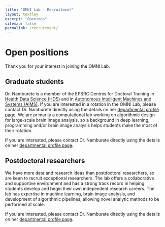```yaml
---
title: "OMNI Lab - Recruitment"
layout: textlay
excerpt: "Openings"
sitemap: false
permalink: /recruitment/
---
```


# Open positions

Thank you for your interest in joining the OMNI Lab.

## Graduate students

Dr. Namburete is a member of the EPSRC Centres for Doctoral Training in [Health Data Science (HDS)](https://www.bdi.ox.ac.uk/study/cdt) and in [Autonomous Intelligent Machines and Systems (AIMS)](https://www.ox.ac.uk/admissions/graduate/courses/autonomous-intelligent-machines-and-systems). If you are interested in a rotation in the OMNI Lab, please contact Dr. Namburete directly using the details on her [departmental profile page](https://www.cs.ox.ac.uk/people/ana.namburete/). We are primarily a computational lab working on algorithmic design for large-scale brain image analysis, so a background in deep learning, programming and/or brain image analysis helps students make the most of their rotation.

If you are interested, please contact Dr. Namburete directly using the details on her [departmental profile page](https://www.cs.ox.ac.uk/people/ana.namburete/).

## Postdoctoral researchers

We have more data and research ideas than postdoctoral researchers, so are keen to recruit exceptional researchers. The lab offers a collaborative and supportive environment and has a strong track record in helping students develop and begin their own independent research careers. The lab has expertise in machine learning, brain image analysis, and development of algorithmic pipelines, allowing novel analytic methods to be performed at scale.

If you are interested, please contact Dr. Namburete directly using the details on her [departmental profile page](https://www.cs.ox.ac.uk/people/ana.namburete/).
